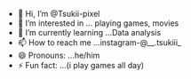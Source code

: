 - 👋 Hi, I’m @Tsukii-pixel
- 👀 I’m interested in ... playing games, movies
- 🌱 I’m currently learning ...Data analysis
- 📫 How to reach me ...instagram-@__.tsukiii_
- 😄 Pronouns: ...he/him
- ⚡ Fun fact: ...(i play games all day)

<!---
Tsukii-pixel/Tsukii-pixel is a ✨ special ✨ repository because its `README.md` (this file) appears on your GitHub profile.
You can click the Preview link to take a look at your changes.
--->
